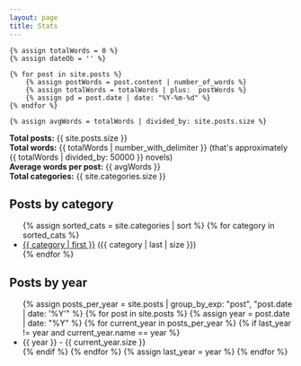 ```yaml
---
layout: page
title: Stats
---
```

	{% assign totalWords = 0 %}
	{% assign dateOb = '' %}

	{% for post in site.posts %}
		{% assign postWords = post.content | number_of_words %}
		{% assign totalWords = totalWords | plus:  postWords %}
		{% assign pd = post.date | date: "%Y-%m-%d" %}
	{% endfor %}

	{% assign avgWords = totalWords | divided_by: site.posts.size %}

**Total posts:** {{ site.posts.size }} <br>
**Total words:** {{ totalWords | number_with_delimiter }} (that's approximately {{ totalWords | divided_by: 50000 }} novels)<br>
**Average words per post:** {{ avgWords }} <br>
**Total categories:** {{ site.categories.size }}

## Posts by category
<ul>
  {% assign sorted_cats = site.categories | sort %}
  {% for category in sorted_cats %}
    <li><a href="{{ site.url }}/category/{{ category | first | slugify }}/">{{ category | first }}</a> ({{ category | last | size }})</li>
  {% endfor %}
</ul>

## Posts by year
<ul class="posts">
  {% assign posts_per_year = site.posts | group_by_exp: "post", "post.date | date: '%Y'" %}
  {% for post in site.posts %}
    {% assign year = post.date | date: "%Y" %}
    {% for current_year in posts_per_year %}
      {% if last_year != year and current_year.name == year %}
        <li class="year">{{ year }} - {{ current_year.size }}</li>
      {% endif %}
    {% endfor %}
    {% assign last_year = year %}
  {% endfor %}
</ul>
